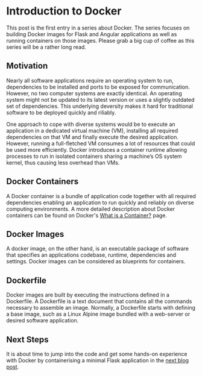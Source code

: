 <!--
date=2022-06-27
topic=Docker
series=Docker
series_section=1
summary=Provides a high-level introduction to Docker an its terminology.
-->

# Introduction to Docker

This post is the first entry in a series about Docker. The series focuses on building Docker images for Flask and Angular applications as well as running containers on those images. Please grab a big cup of coffee as this series will be a rather long read.

## Motivation

Nearly all software applications require an operating system to run, dependencies to be installed and ports to be exposed for communication. However, no two computer systems are exactly identical. An operating system might not be updated to its latest version or uses a slightly outdated set of dependencies. This underlying deversity makes it hard for traditional software to be deployed quickly and riliably.

One approach to cope with diverse systems would be to execute an application in a dedicated virtual machine (VM), installing all required dependencies on that VM and finally execute the desired application. However, running a full-fletched VM consumes a lot of resources that could be used more efficiently. Docker introduces a container runtime allowing processes to run in isolated containers sharing a machine’s OS system kernel, thus causing less overhead than VMs.

## Docker Containers

A Docker container is a bundle of application code together with all required dependencies enabling an application to run quickly and reliably on diverse computing environments. A more detailed description about Docker containers can be found on Docker's [What is a Container?](https://www.docker.com/resources/what-container/) page.

## Docker Images

A docker image, on the other hand, is an executable package of software that specifies an applications codebase, runtime, dependencies and settings. Docker images can be considered as blueprints for containers.

## Dockerfile

Docker images are built by executing the instructions defined in a Dockerfile. A Dockerfile is a text document that contains all the commands necessary to assemble an image. Normally, a Dockerfile starts with defining a base image, such as a Linux Alpine image bundled with a web-server or desired software application.

## Next Steps

It is about time to jump into the code and get some hands-on experience with Docker by containerising a minimal Flask application in the [next blog post](/blog/guides/005_containerize_flask_applications/005_containerize_flask_applications.md).
